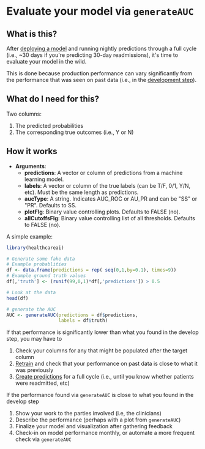 # Evaluate your model via `generateAUC`

## What is this?

After [deploying a model](http://healthcareai-r.readthedocs.io/en/latest/comparing-and-deploying/deploy/) and running nightly predictions through a full cycle (i.e., ~30 days if you're predicting 30-day readmissions), it's time to evaluate your model in the wild.

This is done because production performance can vary significantly from the performance that was seen on past data (i.e., in the [development step](http://healthcareai-r.readthedocs.io/en/latest/comparing-and-deploying/compare/)).

## What do I need for this?

Two columns:

1. The predicted probabilities
2. The corresponding true outcomes (i.e., Y or N)

## How it works

- __Arguments__:
    - __predictions__: A vector or column of predictions from a machine learning model.
    - __labels__: A vector or column of the true labels (can be T/F, 0/1, Y/N, etc). Must be the same length as predictions.
    - __aucType__: A string. Indicates AUC_ROC or AU_PR and can be "SS" or "PR". Defaults to SS.
    - __plotFlg__: Binary value controlling plots. Defaults to FALSE (no).
    - __allCutoffsFlg__: Binary value controlling list of all thresholds. Defaults to FALSE (no).
    
A simple example:
```r
library(healthcareai)

# Generate some fake data
# Example probablities
df <- data.frame(predictions = rep( seq(0,1,by=0.1), times=9))
# Example ground truth values
df[,'truth'] <- (runif(99,0,1)*df[,'predictions']) > 0.5

# Look at the data
head(df)

# generate the AUC
AUC <- generateAUC(predictions = df$predictions, 
                   labels = df$truth)
```

If that performance is significantly lower than what you found in the develop step, you may have to

1. Check your columns for any that might be populated after the target column
2. [Retrain](http://healthcareai-r.readthedocs.io/en/latest/comparing-and-deploying/compare/) and check that your performance on past data is close to what it was previously
3. [Create predictions](http://healthcareai-r.readthedocs.io/en/latest/comparing-and-deploying/deploy/) for a full cycle (i.e., until you know whether patients were readmitted, etc)

If the performance found via `generateAUC` is close to what you found in the develop step

1. Show your work to the parties involved (i.e, the clinicians)
2. Describe the performance (perhaps with a plot from `generateAUC`)
3. Finalize your model and visualization after gathering feedback
4. Check-in on model performance monthly, or automate a more frequent check via `generateAUC`


